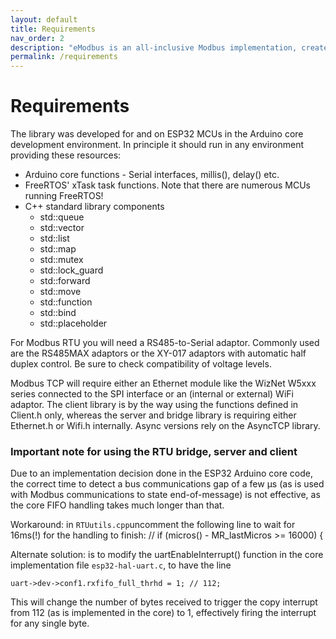 ```yaml
---
layout: default
title: Requirements
nav_order: 2
description: "eModbus is an all-inclusive Modbus implementation, created for ESP32 and Arduino"
permalink: /requirements
---
```


# Requirements

The library was developed for and on ESP32 MCUs in the Arduino core development environment. In principle it should run in any environment providing these resources:

- Arduino core functions - Serial interfaces, millis(), delay() etc.
- FreeRTOS' xTask task functions. Note that there are numerous MCUs running FreeRTOS!
- C++ standard library components
    - std::queue
    - std::vector
    - std::list
    - std::map
    - std::mutex
    - std::lock_guard
    - std::forward
    - std::move
    - std::function
    - std::bind
    - std::placeholder

For Modbus RTU you will need a RS485-to-Serial adaptor. Commonly used are the RS485MAX adaptors or the XY-017 adaptors with automatic half duplex control. Be sure to check compatibility of voltage levels.

Modbus TCP will require either an Ethernet module like the WizNet W5xxx series connected to the SPI interface or an (internal or external) WiFi adaptor. The client library is by the way using the functions defined in Client.h only, whereas the server and bridge library is requiring either Ethernet.h or Wifi.h internally. Async versions rely on the AsyncTCP library.

### Important note for using the RTU bridge, server and client
Due to an implementation decision done in the ESP32 Arduino core code,
the correct time to detect a bus communications gap of a few µs (as is used with Modbus communications to state end-of-message) is not effective, as
the core FIFO handling takes much longer than that.

Workaround: in `RTUutils.cpp`uncomment the following line to wait for 16ms(!) for the handling to finish:
      // if (micros() - MR_lastMicros >= 16000) {

Alternate solution: is to modify the uartEnableInterrupt() function in
the core implementation file `esp32-hal-uart.c`, to have the line
```
uart->dev->conf1.rxfifo_full_thrhd = 1; // 112;
```
This will change the number of bytes received to trigger the copy interrupt
from 112 (as is implemented in the core) to 1, effectively firing the interrupt
for any single byte.
